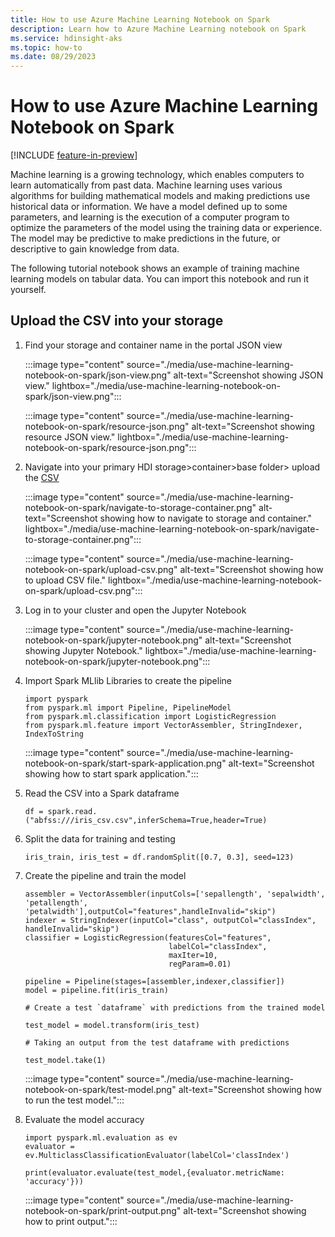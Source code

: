 ```yaml
---
title: How to use Azure Machine Learning Notebook on Spark
description: Learn how to Azure Machine Learning notebook on Spark
ms.service: hdinsight-aks
ms.topic: how-to
ms.date: 08/29/2023
---
```


# How to use Azure Machine Learning Notebook on Spark

[!INCLUDE [feature-in-preview](includes/feature-in-preview.md)]

Machine learning is a growing technology, which enables computers to learn automatically from past data. Machine learning uses various algorithms for building mathematical models and making predictions use historical data or information. We have a model defined up to some parameters, and learning is the execution of a computer program to optimize the parameters of the model using the training data or experience. The model may be predictive to make predictions in the future, or descriptive to gain knowledge from data.

The following tutorial notebook shows an example of training machine learning models on tabular data. You can import this notebook and run it yourself.

## Upload the CSV into your storage

1. Find your storage and container name in the portal JSON view

   :::image type="content" source="./media/use-machine-learning-notebook-on-spark/json-view.png" alt-text="Screenshot showing JSON view." lightbox="./media/use-machine-learning-notebook-on-spark/json-view.png":::
   
   :::image type="content" source="./media/use-machine-learning-notebook-on-spark/resource-json.png" alt-text="Screenshot showing resource JSON view." lightbox="./media/use-machine-learning-notebook-on-spark/resource-json.png":::
        
1. Navigate into your primary HDI storage>container>base folder> upload the [CSV](https://github.com/Azure-Samples/hdinsight-aks/blob/main/spark/iris_csv.csv)

    :::image type="content" source="./media/use-machine-learning-notebook-on-spark/navigate-to-storage-container.png" alt-text="Screenshot showing how to navigate to storage and container." lightbox="./media/use-machine-learning-notebook-on-spark/navigate-to-storage-container.png":::

    :::image type="content" source="./media/use-machine-learning-notebook-on-spark/upload-csv.png" alt-text="Screenshot showing how to upload CSV file." lightbox="./media/use-machine-learning-notebook-on-spark/upload-csv.png":::
    
1. Log in to your cluster and open the Jupyter Notebook 

    :::image type="content" source="./media/use-machine-learning-notebook-on-spark/jupyter-notebook.png" alt-text="Screenshot showing Jupyter Notebook." lightbox="./media/use-machine-learning-notebook-on-spark/jupyter-notebook.png":::

1. Import Spark MLlib Libraries to create the pipeline
    ```
    import pyspark
    from pyspark.ml import Pipeline, PipelineModel
    from pyspark.ml.classification import LogisticRegression
    from pyspark.ml.feature import VectorAssembler, StringIndexer, IndexToString
    ```
    :::image type="content" source="./media/use-machine-learning-notebook-on-spark/start-spark-application.png" alt-text="Screenshot showing how to start spark application.":::


1. Read the CSV into a Spark dataframe

    `df = spark.read.("abfss:///iris_csv.csv",inferSchema=True,header=True)`
1. Split the data for training and testing

    `iris_train, iris_test = df.randomSplit([0.7, 0.3], seed=123)`

1. Create the pipeline and train the model

    ```
    assembler = VectorAssembler(inputCols=['sepallength', 'sepalwidth', 'petallength', 'petalwidth'],outputCol="features",handleInvalid="skip")
    indexer = StringIndexer(inputCol="class", outputCol="classIndex", handleInvalid="skip")
    classifier = LogisticRegression(featuresCol="features",
                                    labelCol="classIndex",
                                    maxIter=10,
                                    regParam=0.01)
    
    pipeline = Pipeline(stages=[assembler,indexer,classifier])
    model = pipeline.fit(iris_train)
    
    # Create a test `dataframe` with predictions from the trained model

    test_model = model.transform(iris_test)

    # Taking an output from the test dataframe with predictions
    
    test_model.take(1)
    ```

    :::image type="content" source="./media/use-machine-learning-notebook-on-spark/test-model.png" alt-text="Screenshot showing how to run the test model.":::

1. Evaluate the model accuracy

    ```
    import pyspark.ml.evaluation as ev
    evaluator = ev.MulticlassClassificationEvaluator(labelCol='classIndex')

    print(evaluator.evaluate(test_model,{evaluator.metricName: 'accuracy'}))
    ```
    :::image type="content" source="./media/use-machine-learning-notebook-on-spark/print-output.png" alt-text="Screenshot showing how to print output.":::

